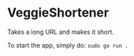 # VeggieShortener

Takes a long URL and makes it short. 

To start the app, simply do:
``sudo go run .``